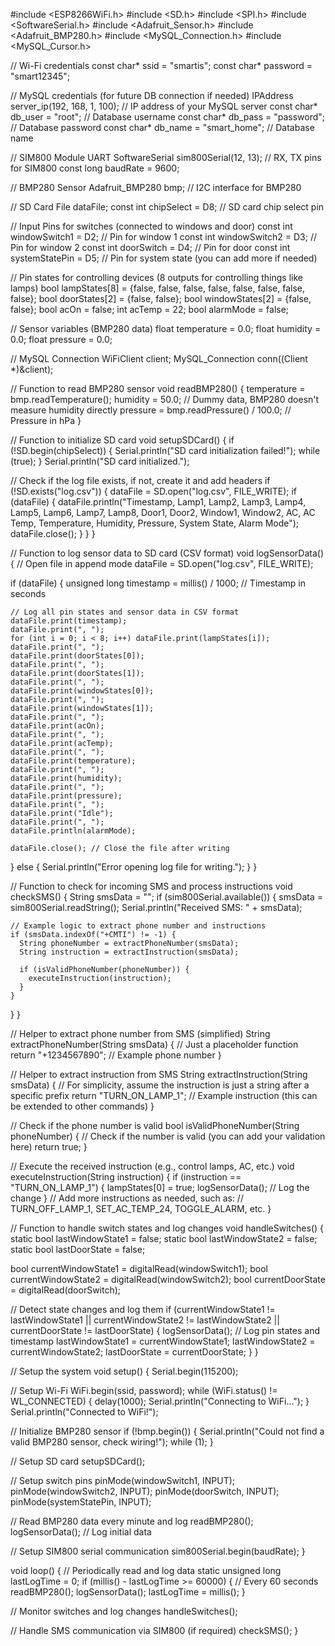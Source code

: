 #include <ESP8266WiFi.h>
#include <SD.h>
#include <SPI.h>
#include <SoftwareSerial.h>
#include <Adafruit_Sensor.h>
#include <Adafruit_BMP280.h>
#include <MySQL_Connection.h>
#include <MySQL_Cursor.h>

// Wi-Fi credentials
const char* ssid = "smartis";
const char* password = "smart12345";

// MySQL credentials (for future DB connection if needed)
IPAddress server_ip(192, 168, 1, 100);  // IP address of your MySQL server
const char* db_user = "root";  // Database username
const char* db_pass = "password";  // Database password
const char* db_name = "smart_home";  // Database name

// SIM800 Module UART
SoftwareSerial sim800Serial(12, 13);  // RX, TX pins for SIM800
const long baudRate = 9600;

// BMP280 Sensor
Adafruit_BMP280 bmp; // I2C interface for BMP280

// SD Card
File dataFile;
const int chipSelect = D8; // SD card chip select pin

// Input Pins for switches (connected to windows and door)
const int windowSwitch1 = D2; // Pin for window 1
const int windowSwitch2 = D3; // Pin for window 2
const int doorSwitch = D4;    // Pin for door
const int systemStatePin = D5; // Pin for system state (you can add more if needed)

// Pin states for controlling devices (8 outputs for controlling things like lamps)
bool lampStates[8] = {false, false, false, false, false, false, false, false};
bool doorStates[2] = {false, false};
bool windowStates[2] = {false, false};
bool acOn = false;
int acTemp = 22;
bool alarmMode = false;

// Sensor variables (BMP280 data)
float temperature = 0.0;
float humidity = 0.0;
float pressure = 0.0;

// MySQL Connection
WiFiClient client;
MySQL_Connection conn((Client *)&client);

// Function to read BMP280 sensor
void readBMP280() {
  temperature = bmp.readTemperature();
  humidity = 50.0;  // Dummy data, BMP280 doesn't measure humidity directly
  pressure = bmp.readPressure() / 100.0; // Pressure in hPa
}

// Function to initialize SD card
void setupSDCard() {
  if (!SD.begin(chipSelect)) {
    Serial.println("SD card initialization failed!");
    while (true);
  }
  Serial.println("SD card initialized.");

  // Check if the log file exists, if not, create it and add headers
  if (!SD.exists("log.csv")) {
    dataFile = SD.open("log.csv", FILE_WRITE);
    if (dataFile) {
      dataFile.println("Timestamp, Lamp1, Lamp2, Lamp3, Lamp4, Lamp5, Lamp6, Lamp7, Lamp8, Door1, Door2, Window1, Window2, AC, AC Temp, Temperature, Humidity, Pressure, System State, Alarm Mode");
      dataFile.close();
    }
  }
}

// Function to log sensor data to SD card (CSV format)
void logSensorData() {
  // Open file in append mode
  dataFile = SD.open("log.csv", FILE_WRITE);
  
  if (dataFile) {
    unsigned long timestamp = millis() / 1000; // Timestamp in seconds
    
    // Log all pin states and sensor data in CSV format
    dataFile.print(timestamp);
    dataFile.print(", ");
    for (int i = 0; i < 8; i++) dataFile.print(lampStates[i]);
    dataFile.print(", ");
    dataFile.print(doorStates[0]);
    dataFile.print(", ");
    dataFile.print(doorStates[1]);
    dataFile.print(", ");
    dataFile.print(windowStates[0]);
    dataFile.print(", ");
    dataFile.print(windowStates[1]);
    dataFile.print(", ");
    dataFile.print(acOn);
    dataFile.print(", ");
    dataFile.print(acTemp);
    dataFile.print(", ");
    dataFile.print(temperature);
    dataFile.print(", ");
    dataFile.print(humidity);
    dataFile.print(", ");
    dataFile.print(pressure);
    dataFile.print(", ");
    dataFile.print("Idle");
    dataFile.print(", ");
    dataFile.println(alarmMode);
    
    dataFile.close(); // Close the file after writing
  } else {
    Serial.println("Error opening log file for writing.");
  }
}

// Function to check for incoming SMS and process instructions
void checkSMS() {
  String smsData = "";
  if (sim800Serial.available()) {
    smsData = sim800Serial.readString();
    Serial.println("Received SMS: " + smsData);
    
    // Example logic to extract phone number and instructions
    if (smsData.indexOf("+CMTI") != -1) {
      String phoneNumber = extractPhoneNumber(smsData);
      String instruction = extractInstruction(smsData);
      
      if (isValidPhoneNumber(phoneNumber)) {
        executeInstruction(instruction);
      }
    }
  }
}

// Helper to extract phone number from SMS (simplified)
String extractPhoneNumber(String smsData) {
  // Just a placeholder function
  return "+1234567890"; // Example phone number
}

// Helper to extract instruction from SMS
String extractInstruction(String smsData) {
  // For simplicity, assume the instruction is just a string after a specific prefix
  return "TURN_ON_LAMP_1"; // Example instruction (this can be extended to other commands)
}

// Check if the phone number is valid
bool isValidPhoneNumber(String phoneNumber) {
  // Check if the number is valid (you can add your validation here)
  return true;
}

// Execute the received instruction (e.g., control lamps, AC, etc.)
void executeInstruction(String instruction) {
  if (instruction == "TURN_ON_LAMP_1") {
    lampStates[0] = true;
    logSensorData(); // Log the change
  } 
  // Add more instructions as needed, such as:
  // TURN_OFF_LAMP_1, SET_AC_TEMP_24, TOGGLE_ALARM, etc.
}

// Function to handle switch states and log changes
void handleSwitches() {
  static bool lastWindowState1 = false;
  static bool lastWindowState2 = false;
  static bool lastDoorState = false;
  
  bool currentWindowState1 = digitalRead(windowSwitch1);
  bool currentWindowState2 = digitalRead(windowSwitch2);
  bool currentDoorState = digitalRead(doorSwitch);
  
  // Detect state changes and log them
  if (currentWindowState1 != lastWindowState1 || currentWindowState2 != lastWindowState2 || currentDoorState != lastDoorState) {
    logSensorData(); // Log pin states and timestamp
    lastWindowState1 = currentWindowState1;
    lastWindowState2 = currentWindowState2;
    lastDoorState = currentDoorState;
  }
}

// Setup the system
void setup() {
  Serial.begin(115200);
  
  // Setup Wi-Fi
  WiFi.begin(ssid, password);
  while (WiFi.status() != WL_CONNECTED) {
    delay(1000);
    Serial.println("Connecting to WiFi...");
  }
  Serial.println("Connected to WiFi!");
  
  // Initialize BMP280 sensor
  if (!bmp.begin()) {
    Serial.println("Could not find a valid BMP280 sensor, check wiring!");
    while (1);
  }

  // Setup SD card
  setupSDCard();
  
  // Setup switch pins
  pinMode(windowSwitch1, INPUT);
  pinMode(windowSwitch2, INPUT);
  pinMode(doorSwitch, INPUT);
  pinMode(systemStatePin, INPUT);

  // Read BMP280 data every minute and log
  readBMP280();
  logSensorData(); // Log initial data

  // Setup SIM800 serial communication
  sim800Serial.begin(baudRate);
}

void loop() {
  // Periodically read and log data
  static unsigned long lastLogTime = 0;
  if (millis() - lastLogTime >= 60000) { // Every 60 seconds
    readBMP280();
    logSensorData();
    lastLogTime = millis();
  }

  // Monitor switches and log changes
  handleSwitches();
  
  // Handle SMS communication via SIM800 (if required)
  checkSMS();
}

